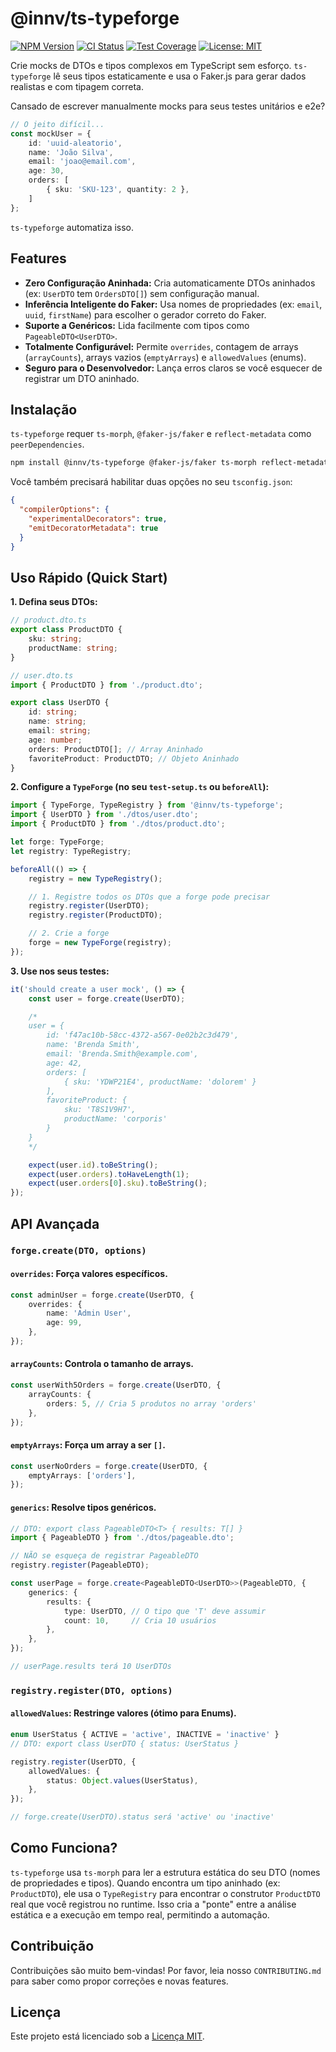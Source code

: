 # @innv/ts-typeforge

[![NPM Version](https://img.shields.io/npm/v/@innv/ts-typeforge.svg)](https://www.npmjs.com/package/@innv/ts-typeforge)
[![CI Status](https://img.shields.io/github/actions/workflow/status/innovare-tech/ts-typeforge/ci.yml?branch=main)](https://github.com/innovare-tech/ts-typeforge/actions/workflows/ci.yml)
[![Test Coverage](https://img.shields.io/codecov/c/github/innovare-tech/ts-typeforge.svg)](https://codecov.io/gh/innovare-tech/ts-typeforge)
[![License: MIT](https://img.shields.io/badge/License-MIT-yellow.svg)](https://opensource.org/licenses/MIT)

Crie mocks de DTOs e tipos complexos em TypeScript sem esforço. `ts-typeforge` lê seus tipos estaticamente e usa o Faker.js para gerar dados realistas e com tipagem correta.

Cansado de escrever manualmente mocks para seus testes unitários e e2e?

```typescript
// O jeito difícil...
const mockUser = {
    id: 'uuid-aleatorio',
    name: 'João Silva',
    email: 'joao@email.com',
    age: 30,
    orders: [
        { sku: 'SKU-123', quantity: 2 },
    ]
};
```

`ts-typeforge` automatiza isso.

## Features

* **Zero Configuração Aninhada:** Cria automaticamente DTOs aninhados (ex: `UserDTO` tem `OrdersDTO[]`) sem configuração manual.
* **Inferência Inteligente do Faker:** Usa nomes de propriedades (ex: `email`, `uuid`, `firstName`) para escolher o gerador correto do Faker.
* **Suporte a Genéricos:** Lida facilmente com tipos como `PageableDTO<UserDTO>`.
* **Totalmente Configurável:** Permite `overrides`, contagem de arrays (`arrayCounts`), arrays vazios (`emptyArrays`) e `allowedValues` (enums).
* **Seguro para o Desenvolvedor:** Lança erros claros se você esquecer de registrar um DTO aninhado.

## Instalação

`ts-typeforge` requer `ts-morph`, `@faker-js/faker` e `reflect-metadata` como `peerDependencies`.

```bash
npm install @innv/ts-typeforge @faker-js/faker ts-morph reflect-metadata
```
    
Você também precisará habilitar duas opções no seu `tsconfig.json`:

```json
{
  "compilerOptions": {
    "experimentalDecorators": true,
    "emitDecoratorMetadata": true
  }
}
```

## Uso Rápido (Quick Start)

**1. Defina seus DTOs:**

```typescript
// product.dto.ts
export class ProductDTO {
    sku: string;
    productName: string;
}
```
```typescript
// user.dto.ts
import { ProductDTO } from './product.dto';

export class UserDTO {
    id: string;
    name: string;
    email: string;
    age: number;
    orders: ProductDTO[]; // Array Aninhado
    favoriteProduct: ProductDTO; // Objeto Aninhado
}
```

**2. Configure a `TypeForge` (no seu `test-setup.ts` ou `beforeAll`):**
```typescript   
import { TypeForge, TypeRegistry } from '@innv/ts-typeforge';
import { UserDTO } from './dtos/user.dto';
import { ProductDTO } from './dtos/product.dto';

let forge: TypeForge;
let registry: TypeRegistry;

beforeAll(() => {
    registry = new TypeRegistry();

    // 1. Registre todos os DTOs que a forge pode precisar
    registry.register(UserDTO);
    registry.register(ProductDTO);

    // 2. Crie a forge
    forge = new TypeForge(registry);
});
```
**3. Use nos seus testes:**
```typescript
it('should create a user mock', () => {
    const user = forge.create(UserDTO);

    /*
    user = {
        id: 'f47ac10b-58cc-4372-a567-0e02b2c3d479',
        name: 'Brenda Smith',
        email: 'Brenda.Smith@example.com',
        age: 42,
        orders: [
            { sku: 'YDWP21E4', productName: 'dolorem' }
        ],
        favoriteProduct: {
            sku: 'T8S1V9H7',
            productName: 'corporis'
        }
    }
    */

    expect(user.id).toBeString();
    expect(user.orders).toHaveLength(1);
    expect(user.orders[0].sku).toBeString();
});
```
## API Avançada

### `forge.create(DTO, options)`

#### `overrides`: Força valores específicos.
```typescript
const adminUser = forge.create(UserDTO, {
    overrides: {
        name: 'Admin User',
        age: 99,
    },
});
```
#### `arrayCounts`: Controla o tamanho de arrays.
```typescript
const userWith5Orders = forge.create(UserDTO, {
    arrayCounts: {
        orders: 5, // Cria 5 produtos no array 'orders'
    },
});
```
#### `emptyArrays`: Força um array a ser `[]`.
```typescript
const userNoOrders = forge.create(UserDTO, {
    emptyArrays: ['orders'],    
});
```
#### `generics`: Resolve tipos genéricos.
```typescript
// DTO: export class PageableDTO<T> { results: T[] }
import { PageableDTO } from './dtos/pageable.dto';

// NÃO se esqueça de registrar PageableDTO
registry.register(PageableDTO);

const userPage = forge.create<PageableDTO<UserDTO>>(PageableDTO, {
    generics: {
        results: {
            type: UserDTO, // O tipo que 'T' deve assumir
            count: 10,     // Cria 10 usuários
        },
    },
});

// userPage.results terá 10 UserDTOs
```

### `registry.register(DTO, options)`

#### `allowedValues`: Restringe valores (ótimo para Enums).
```typescript
enum UserStatus { ACTIVE = 'active', INACTIVE = 'inactive' }
// DTO: export class UserDTO { status: UserStatus }

registry.register(UserDTO, {
    allowedValues: {
        status: Object.values(UserStatus),
    },
});

// forge.create(UserDTO).status será 'active' ou 'inactive'
```
## Como Funciona?

`ts-typeforge` usa `ts-morph` para ler a estrutura estática do seu DTO (nomes de propriedades e tipos). Quando encontra um tipo aninhado (ex: `ProductDTO`), ele usa o `TypeRegistry` para encontrar o construtor `ProductDTO` real que você registrou no runtime. Isso cria a "ponte" entre a análise estática e a execução em tempo real, permitindo a automação.

## Contribuição

Contribuições são muito bem-vindas! Por favor, leia nosso `CONTRIBUTING.md` para saber como propor correções e novas features.

## Licença

Este projeto está licenciado sob a [Licença MIT](LICENSE).